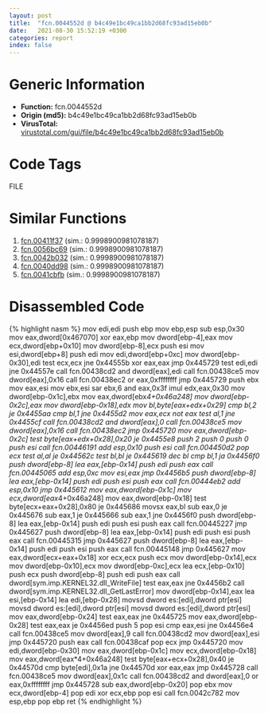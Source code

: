 ```yaml
---
layout: post
title:  "fcn.0044552d @ b4c49e1bc49ca1bb2d68fc93ad15eb0b"
date:   2021-08-30 15:52:19 +0300
categories: report
index: false
---
```


# Generic Information
- **Function:** fcn.0044552d
- **Origin (md5):** b4c49e1bc49ca1bb2d68fc93ad15eb0b
- **VirusTotal:** [virustotal.com/gui/file/b4c49e1bc49ca1bb2d68fc93ad15eb0b][virustotal_ref]

# Code Tags
<span class="tag" id="FILE">FILE</span>


# Similar Functions

1. [fcn.00411f37][similar_1_ref] (sim.: 0.9998900981078187)
2. [fcn.0056bc69][similar_2_ref] (sim.: 0.9998900981078187)
3. [fcn.0042b032][similar_3_ref] (sim.: 0.9998900981078187)
4. [fcn.0040dd98][similar_4_ref] (sim.: 0.9998900981078187)
5. [fcn.0041cbfb][similar_5_ref] (sim.: 0.9998900981078187)


# Disassembled Code

{% highlight nasm %}
mov edi,edi
push ebp
mov ebp,esp
sub esp,0x30
mov eax,dword[0x467070]
xor eax,ebp
mov dword[ebp-4],eax
mov ecx,dword[ebp+0x10]
mov dword[ebp-8],ecx
push esi
mov esi,dword[ebp+8]
push edi
mov edi,dword[ebp+0xc]
mov dword[ebp-0x30],edi
test ecx,ecx
jne 0x44555b
xor eax,eax
jmp 0x445729
test edi,edi
jne 0x44557e
call fcn.00438cd2
and dword[eax],edi
call fcn.00438ce5
mov dword[eax],0x16
call fcn.00438ec2
or eax,0xffffffff
jmp 0x445729
push ebx
mov eax,esi
mov ebx,esi
sar ebx,6
and eax,0x3f
imul edx,eax,0x30
mov dword[ebp-0x1c],ebx
mov eax,dword[ebx*4+0x46a248]
mov dword[ebp-0x2c],eax
mov dword[ebp-0x18],edx
mov bl,byte[eax+edx+0x29]
cmp bl,2
je 0x4455aa
cmp bl,1
jne 0x4455d2
mov eax,ecx
not eax
test al,1
jne 0x4455cf
call fcn.00438cd2
and dword[eax],0
call fcn.00438ce5
mov dword[eax],0x16
call fcn.00438ec2
jmp 0x445720
mov eax,dword[ebp-0x2c]
test byte[eax+edx+0x28],0x20
je 0x4455e8
push 2
push 0
push 0
push esi
call fcn.00446191
add esp,0x10
push esi
call fcn.004450d2
pop ecx
test al,al
je 0x44562c
test bl,bl
je 0x445619
dec bl
cmp bl,1
ja 0x4456f0
push dword[ebp-8]
lea eax,[ebp-0x14]
push edi
push eax
call fcn.00445065
add esp,0xc
mov esi,eax
jmp 0x4456b5
push dword[ebp-8]
lea eax,[ebp-0x14]
push edi
push esi
push eax
call fcn.00444eb2
add esp,0x10
jmp 0x445612
mov eax,dword[ebp-0x1c]
mov ecx,dword[eax*4+0x46a248]
mov eax,dword[ebp-0x18]
test byte[ecx+eax+0x28],0x80
je 0x445686
movsx eax,bl
sub eax,0
je 0x445676
sub eax,1
je 0x445666
sub eax,1
jne 0x4456f0
push dword[ebp-8]
lea eax,[ebp-0x14]
push edi
push esi
push eax
call fcn.00445227
jmp 0x445627
push dword[ebp-8]
lea eax,[ebp-0x14]
push edi
push esi
push eax
call fcn.00445315
jmp 0x445627
push dword[ebp-8]
lea eax,[ebp-0x14]
push edi
push esi
push eax
call fcn.00445148
jmp 0x445627
mov eax,dword[ecx+eax+0x18]
xor ecx,ecx
push ecx
mov dword[ebp-0x14],ecx
mov dword[ebp-0x10],ecx
mov dword[ebp-0xc],ecx
lea ecx,[ebp-0x10]
push ecx
push dword[ebp-8]
push edi
push eax
call dword[sym.imp.KERNEL32.dll_WriteFile]
test eax,eax
jne 0x4456b2
call dword[sym.imp.KERNEL32.dll_GetLastError]
mov dword[ebp-0x14],eax
lea esi,[ebp-0x14]
lea edi,[ebp-0x28]
movsd dword es:[edi],dword ptr[esi]
movsd dword es:[edi],dword ptr[esi]
movsd dword es:[edi],dword ptr[esi]
mov eax,dword[ebp-0x24]
test eax,eax
jne 0x445725
mov eax,dword[ebp-0x28]
test eax,eax
je 0x4456ed
push 5
pop esi
cmp eax,esi
jne 0x4456e4
call fcn.00438ce5
mov dword[eax],9
call fcn.00438cd2
mov dword[eax],esi
jmp 0x445720
push eax
call fcn.00438caf
pop ecx
jmp 0x445720
mov edi,dword[ebp-0x30]
mov eax,dword[ebp-0x1c]
mov ecx,dword[ebp-0x18]
mov eax,dword[eax*4+0x46a248]
test byte[eax+ecx+0x28],0x40
je 0x44570d
cmp byte[edi],0x1a
jne 0x44570d
xor eax,eax
jmp 0x445728
call fcn.00438ce5
mov dword[eax],0x1c
call fcn.00438cd2
and dword[eax],0
or eax,0xffffffff
jmp 0x445728
sub eax,dword[ebp-0x20]
pop ebx
mov ecx,dword[ebp-4]
pop edi
xor ecx,ebp
pop esi
call fcn.0042c782
mov esp,ebp
pop ebp
ret
{% endhighlight %}


[similar_1_ref]: /report/fcn.00411f37@b8b9b802e96d8e813c605554cf6f7018
[similar_2_ref]: /report/fcn.0056bc69@9c2b894b84f59672d8be2e984066f76f
[similar_3_ref]: /report/fcn.0042b032@d32515577b2cd57bf3dd6c5e3c37e219
[similar_4_ref]: /report/fcn.0040dd98@fca52b995e756cff97168f6fef94b37d
[similar_5_ref]: /report/fcn.0041cbfb@64e5091c15839d4b2093890f73869f28
[virustotal_ref]: https://www.virustotal.com/gui/file/b4c49e1bc49ca1bb2d68fc93ad15eb0b